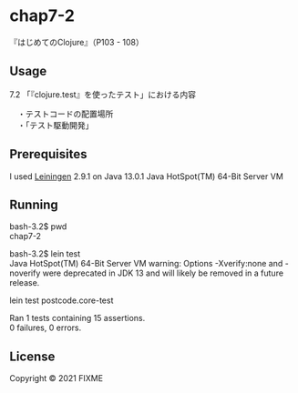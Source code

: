 # chap7-2

『はじめてのClojure』（P103 - 108）

## Usage

7.2 「『clojure.test』を使ったテスト」における内容<br>

　・テストコードの配置場所<br>
　・「テスト駆動開発」<br>


## Prerequisites

I used [Leiningen][1] 2.9.1 on Java 13.0.1 Java HotSpot(TM) 64-Bit Server VM<br>

[1]: https://github.com/technomancy/leiningen<br>


## Running

bash-3.2$ pwd<br>
chap7-2<br>

bash-3.2$ lein test<br>
Java HotSpot(TM) 64-Bit Server VM warning: Options -Xverify:none and -noverify were deprecated in JDK 13 and will likely be removed in a future release.<br>

lein test postcode.core-test<br>

Ran 1 tests containing 15 assertions.<br>
0 failures, 0 errors.<br>


## License

Copyright © 2021 FIXME
